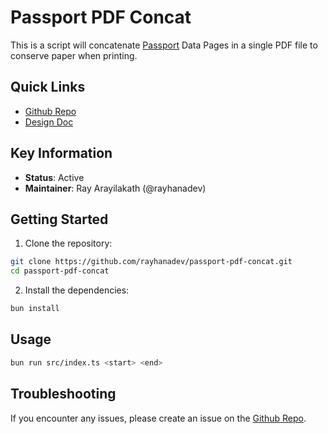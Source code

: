 # Passport PDF Concat

This is a script will concatenate [Passport](/engineering/passports/README) Data Pages in a single PDF file to conserve paper
when printing.

## Quick Links

- [Github Repo](https://github.com/rayhanadev/passport-pdf-concat)
- [Design Doc](/engineering/passports/pdf-concat/DESIGN_DOC.md)

## Key Information

- **Status**: Active
- **Maintainer**: Ray Arayilakath (@rayhanadev)

## Getting Started

1. Clone the repository:

```bash
git clone https://github.com/rayhanadev/passport-pdf-concat.git
cd passport-pdf-concat
```

2. Install the dependencies:

```bash
bun install
```


## Usage

```bash
bun run src/index.ts <start> <end>
```

## Troubleshooting

If you encounter any issues, please create an issue on the [Github Repo](https://github.com/rayhanadev/passport-pdf-concat/issues).
